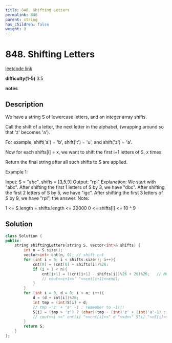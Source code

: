 ```yaml
---
title: 848. Shifting Letters
permalink: 848
parent: string
has_children: false
weight: 3
---
```

# 848. Shifting Letters
[leetcode link](https://leetcode.com/problems/shifting-letters/)

**difficulty(1-5)** 
3.5

**notes**   


## Description
We have a string S of lowercase letters, and an integer array shifts.

Call the shift of a letter, the next letter in the alphabet, (wrapping around so that 'z' becomes 'a'). 

For example, shift('a') = 'b', shift('t') = 'u', and shift('z') = 'a'.

Now for each shifts[i] = x, we want to shift the first i+1 letters of S, x times.

Return the final string after all such shifts to S are applied.

Example 1:

Input: S = "abc", shifts = [3,5,9]
Output: "rpl"
Explanation: 
We start with "abc".
After shifting the first 1 letters of S by 3, we have "dbc".
After shifting the first 2 letters of S by 5, we have "igc".
After shifting the first 3 letters of S by 9, we have "rpl", the answer.
Note:

1 <= S.length = shifts.length <= 20000
0 <= shifts[i] <= 10 ^ 9

## Solution

```c++
class Solution {
public:
    string shiftingLetters(string S, vector<int>& shifts) {
        int n = S.size();
        vector<int> cnt(n, 0); // shift cnt
        for (int i = 0; i < shifts.size(); i++){
            cnt[0] = (cnt[0] + shifts[i])%26;
            if (i + 1 < n){
                cnt[i+1] = ((cnt[i+1] - shifts[i])%26 + 26)%26;   // MOD THEN MOD!!!            
                // cout<<i+1<<" "<<cnt[i+1]<<endl;
            }
        }
        for (int i = 0, d = 0; i < n; i++){
            d = (d + cnt[i])%26;
            int tmp = (int)S[i] + d;
            // tmp -'z' + 'a' -1 : remember to -1!!!
            S[i] = (tmp > 'z') ? (char)(tmp - (int)'z' + (int)'a'-1) : (char)tmp;
            // cout<<i <<" cnt[i] "<<cnt[i]<<" d "<<d<<" S[i] "<<S[i]<<endl;
        }
        return S;
    }
};
```

<!-- 
Default label
{: .label }

Blue label
{: .label .label-blue }

Stable
{: .label .label-green }

New release
{: .label .label-purple }

Coming soon
{: .label .label-yellow }

Deprecated
{: .label .label-red } -->
